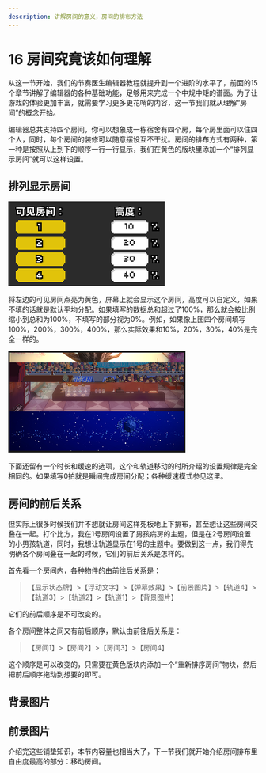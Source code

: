 ```yaml
---
description: 讲解房间的意义，房间的排布方法
---
```


# 16 房间究竟该如何理解

从这一节开始，我们的节奏医生编辑器教程就提升到一个进阶的水平了，前面的15个章节讲解了编辑器的各种基础功能，足够用来完成一个中规中矩的谱面。为了让游戏的体验更加丰富，就需要学习更多更花哨的内容，这一节我们就从理解“房间”的概念开始。

编辑器总共支持四个房间，你可以想象成一栋宿舍有四个房，每个房里面可以住四个人，同时，每个房间的装修可以随意摆设互不干扰。房间的排布方式有两种，第一种是按照从上到下的顺序一行一行显示，我们在黄色的版块里添加一个“排列显示房间”就可以这样设置。

## **排列显示房间**

![](.gitbook/assets/16-1.png)

将左边的可见房间点亮为黄色，屏幕上就会显示这个房间，高度可以自定义，如果不填的话就是默认平均分配。如果填写的数据总和超过了100%，那么就会按比例缩小到总和为100%，不填写的部分视为0%。例如，如果像上图四个房间填写100%，200%，300%，400%，那么实际效果和10%，20%，30%，40%是完全一样的。

![](.gitbook/assets/16-2.png)

下面还留有一个时长和缓速的选项，这个和轨道移动的时所介绍的设置规律是完全相同的。如果填写0拍就是瞬间完成房间分配；各种缓速模式参见这里。

## **房间的前后关系**

但实际上很多时候我们并不想就让房间这样死板地上下排布，甚至想让这些房间交叠在一起。打个比方，我在1号房间设置了男孩病房的主题，但是在2号房间设置的小男孩轨道，同时，我想让轨道显示在1号的主题中。要做到这一点，我们得先明确各个房间叠在一起的时候，它们的前后关系是怎样的。

首先看一个房间内，各种物件的由前往后关系是：

> 【显示状态牌】&gt;【浮动文字】&gt;【弹幕效果】&gt;【前景图片】&gt;【轨道4】&gt;【轨道3】&gt;【轨道2】&gt;【轨道1】&gt;【背景图片】

它们的前后顺序是不可改变的。

各个房间整体之间又有前后顺序，默认由前往后关系是：

> 【房间1】&gt;【房间2】&gt;【房间3】&gt;【房间4】

这个顺序是可以改变的，只需要在黄色版块内添加一个“重新排序房间”物块，然后把前后顺序拖动到想要的即可。

## 背景图片

## 前景图片

介绍完这些铺垫知识，本节内容量也相当大了，下一节我们就开始介绍房间排布里自由度最高的部分：移动房间。

